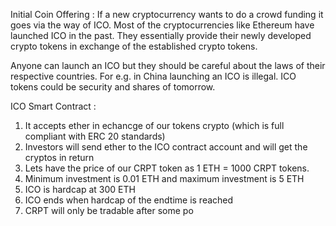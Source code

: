 Initial Coin Offering : If a new cryptocurrency wants to do a crowd funding it goes via the way of ICO. Most of the cryptocurrencies like Ethereum have 
launched ICO in the past. They essentially provide their newly developed crypto tokens in exchange of the established crypto tokens. 

Anyone can launch an ICO but they should be careful about the laws of their respective countries. For e.g. in China launching an ICO is illegal. 
ICO tokens could be security and shares of tomorrow. 

ICO Smart Contract : 
1. It accepts ether in echancge of our tokens crypto (which is full compliant with ERC 20 standards)
2. Investors will send ether to the ICO contract account and will get the cryptos in return
3. Lets have the price of our CRPT token as 1 ETH = 1000 CRPT tokens.
4. Minimum investment is 0.01 ETH and maximum investment is 5 ETH
5. ICO is hardcap at 300 ETH
6. ICO ends when hardcap of the endtime is reached
7. CRPT will only be tradable after some po
